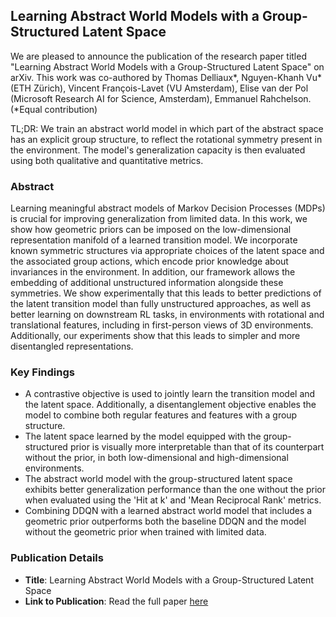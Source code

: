 ## Learning Abstract World Models with a Group-Structured Latent Space

We are pleased to announce the publication of the research paper titled "Learning Abstract World Models with a Group-Structured Latent Space" on arXiv.
This work was co-authored by Thomas Delliaux\*, Nguyen-Khanh Vu\* (ETH Zürich), Vincent François-Lavet (VU Amsterdam), Elise van der Pol (Microsoft Research AI for Science, Amsterdam), Emmanuel Rahchelson. (*Equal contribution) 

TL;DR: We train an abstract world model in which part of the abstract space has an explicit group structure, to reflect the rotational symmetry present in the environment. The model's generalization capacity is then evaluated using both qualitative and quantitative metrics.

### Abstract

Learning meaningful abstract models of Markov Decision Processes (MDPs) is
crucial for improving generalization from limited data. In this work, we show how geometric priors can be imposed on the low-dimensional representation manifold of a learned transition model. We incorporate known symmetric structures via appropriate choices of the latent space and the associated group actions, which encode prior knowledge about invariances in the environment. In addition, our framework allows the embedding of additional unstructured information alongside these symmetries. We show experimentally that this leads to better predictions of the latent transition model than fully unstructured approaches, as well as better learning on downstream RL tasks, in environments with rotational and translational features, including in first-person views of 3D environments. Additionally, our experiments show that this leads to simpler and more disentangled representations.

### Key Findings
- A contrastive objective is used to jointly learn the transition model and the latent space. Additionally, a disentanglement objective enables the model to combine both regular features and features with a group structure.
- The latent space learned by the model equipped with the group-structured prior is visually more interpretable than that of its counterpart without the prior, in both low-dimensional and high-dimensional environments.
- The abstract world model with the group-structured latent space exhibits better generalization performance than the one without the prior when evaluated using the 'Hit at k' and 'Mean Reciprocal Rank' metrics.
- Combining DDQN with a learned abstract world model that includes a geometric prior outperforms both the baseline DDQN and the model without the geometric prior when trained with limited data.
  
### Publication Details

* **Title**: Learning Abstract World Models with a Group-Structured Latent Space
* **Link to Publication**: Read the full paper [here](https://arxiv.org/abs/2506.01529)

